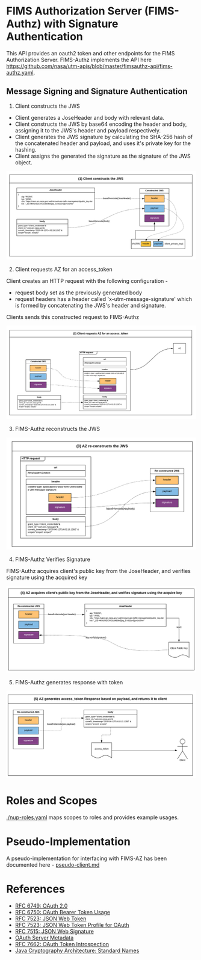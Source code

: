 # FIMS Authorization Server (FIMS-Authz) with Signature Authentication
This API provides an oauth2 token and other endpoints for the FIMS Authorization Server. FIMS-Authz implements the API here https://github.com/nasa/utm-apis/blob/master/fimsauthz-api/fims-authz.yaml.  

## Message Signing and Signature Authentication

1. Client constructs the JWS

* Client generates a JoseHeader and body with relevant data.
* Client constructs the JWS by base64 encoding the header and body, assigning it to the JWS's header and payload respectively.
* Client generates the JWS signature by calculating the SHA-256 hash of the concatenated header and payload, and uses it's private key for the hashing.
* Client assigns the generated the signature as the signature of the JWS object.

![Construction](./assets/jws1-construction.png)

2. Client requests AZ for an access_token

Client creates an HTTP request with the following configuration -
* request body set as the previously generated body
* request headers has a header called 'x-utm-message-signature' which is formed by concatenating the JWS's header and signature.

Clients sends this constructed request to FIMS-Authz

![Get-token](./assets/jws2-request-token.png)

3. FIMS-Authz reconstructs the JWS

![reconstruct](./assets/jws3-reconstruct-sig.png)

4. FIMS-Authz Verifies Signature

FIMS-Authz acquires client's public key from the JoseHeader, and verifies signature using the acquired key

![get-pubkey](./assets/jws4-get-pubkey.png)

5. FIMS-Authz generates response with token

![get-pubkey](./assets/jws5-respose.png)

# Roles and Scopes
[./nup-roles.yaml](./nup-roles.yaml) maps scopes to roles and provides example usages.

# Pseudo-Implementation

A pseudo-implementation for interfacing with FIMS-AZ has been documented here - [pseudo-client.md](./pseudo-client.md)

# References
* [RFC 6749: OAuth 2.0](https://tools.ietf.org/html/rfc6749)
* [RFC 6750: OAuth Bearer Token Usage](https://tools.ietf.org/html/rfc6750)
* [RFC 7523: JSON Web Token](https://tools.ietf.org/html/rfc7519)
* [RFC 7523: JSON Web Token Profile for OAuth](https://tools.ietf.org/html/rfc7523)
* [RFC 7515: JSON Web Signature](https://tools.ietf.org/html/rfc7515)
* [OAuth Server Metadata](https://tools.ietf.org/html/draft-ietf-oauth-discovery-06)
* [RFC 7662: OAuth Token Introspection](https://tools.ietf.org/html/rfc7662)
* [Java Cryptography Architecture: Standard Names](http://docs.oracle.com/javase/8/docs/technotes/guides/security/StandardNames.html)
